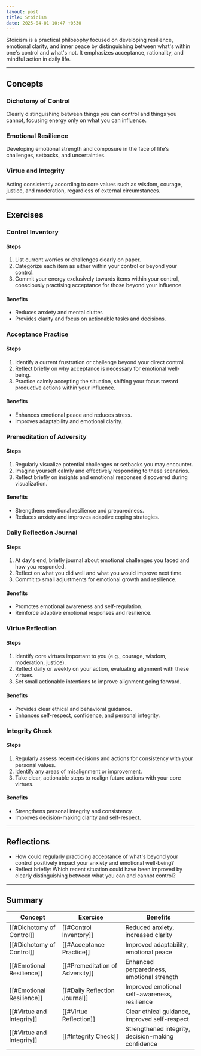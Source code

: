 ```yaml
---
layout: post
title: Stoicism
date: 2025-04-01 10:47 +0530
---
```


Stoicism is a practical philosophy focused on developing resilience, emotional clarity, and inner peace by distinguishing between what's within one's control and what's not. It emphasizes acceptance, rationality, and mindful action in daily life.

---

## Concepts

### Dichotomy of Control

Clearly distinguishing between things you can control and things you cannot, focusing energy only on what you can influence.

### Emotional Resilience

Developing emotional strength and composure in the face of life's challenges, setbacks, and uncertainties.

### Virtue and Integrity

Acting consistently according to core values such as wisdom, courage, justice, and moderation, regardless of external circumstances.

---

## Exercises

### Control Inventory

#### Steps

1. List current worries or challenges clearly on paper.
2. Categorize each item as either within your control or beyond your control.
3. Commit your energy exclusively towards items within your control, consciously practising acceptance for those beyond your influence.

#### Benefits

- Reduces anxiety and mental clutter.
- Provides clarity and focus on actionable tasks and decisions.

### Acceptance Practice

#### Steps

1. Identify a current frustration or challenge beyond your direct control.
2. Reflect briefly on why acceptance is necessary for emotional well-being.
3. Practice calmly accepting the situation, shifting your focus toward productive actions within your influence.

#### Benefits

- Enhances emotional peace and reduces stress.
- Improves adaptability and emotional clarity.

### Premeditation of Adversity

#### Steps

1. Regularly visualize potential challenges or setbacks you may encounter.
2. Imagine yourself calmly and effectively responding to these scenarios.
3. Reflect briefly on insights and emotional responses discovered during visualization.

#### Benefits

- Strengthens emotional resilience and preparedness.
- Reduces anxiety and improves adaptive coping strategies.

### Daily Reflection Journal

#### Steps

1. At day's end, briefly journal about emotional challenges you faced and how you responded.
2. Reflect on what you did well and what you would improve next time.
3. Commit to small adjustments for emotional growth and resilience.

#### Benefits

- Promotes emotional awareness and self-regulation.
- Reinforce adaptive emotional responses and resilience.

### Virtue Reflection

#### Steps

1. Identify core virtues important to you (e.g., courage, wisdom, moderation, justice).
2. Reflect daily or weekly on your action, evaluating alignment with these virtues.
3. Set small actionable intentions to improve alignment going forward.

#### Benefits

- Provides clear ethical and behavioral guidance.
- Enhances self-respect, confidence, and personal integrity.

### Integrity Check

#### Steps

1. Regularly assess recent decisions and actions for consistency with your personal values.
2. Identify any areas of misalignment or improvement.
3. Take clear, actionable steps to realign future actions with your core virtues.

#### Benefits

- Strengthens personal integrity and consistency.
- Improves decision-making clarity and self-respect.

---

## Reflections

- How could regularly practicing acceptance of what's beyond your control positively impact your anxiety and emotional well-being?
- Reflect briefly: Which recent situation could have been improved by clearly distinguishing between what you can and cannot control?

---

## Summary

| Concept                   | Exercise                        | Benefits                                           |
| ------------------------- | ------------------------------- | -------------------------------------------------- |
| [[#Dichotomy of Control]] | [[#Control Inventory]]          | Reduced anxiety, increased clarity                 |
| [[#Dichotomy of Control]] | [[#Acceptance Practice]]        | Improved adaptability, emotional peace             |
| [[#Emotional Resilience]] | [[#Premeditation of Adversity]] | Enhanced perparedness, emotional strength          |
| [[#Emotional Resilience]] | [[#Daily Reflection Journal]]   | Improved emotional self-awareness, resilience      |
| [[#Virtue and Integrity]] | [[#Virtue Reflection]]          | Clear ethical guidance, improved self-respect      |
| [[#Virtue and Integrity]] | [[#Integrity Check]]            | Strengthened integrity, decision-making confidence |
